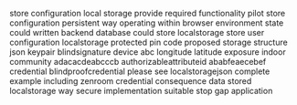 store configuration local storage provide required functionality pilot store configuration persistent way operating within browser environment state could written backend database could store localstorage store user configuration localstorage protected pin code proposed storage structure json keypair blindsignature device abc longitude latitude exposure indoor community adacacdeabcccb authorizableattributeid ababfeaecebef credential blindproofcredential please see localstoragejson complete example including zenroom credential consequence data stored localstorage way secure implementation suitable stop gap application